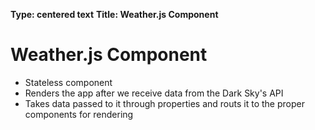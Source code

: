 **Type: centered text**
**Title: Weather.js Component**

# Weather.js Component
* Stateless component
* Renders the app after we receive data from the Dark Sky's API
* Takes data passed to it through properties and routs it to the proper components for rendering